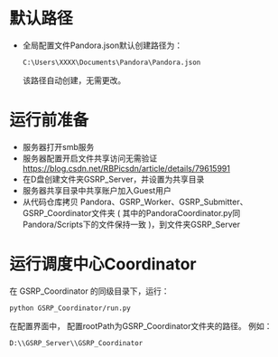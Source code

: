 # 默认路径
+ 全局配置文件Pandora.json默认创建路径为：
    ```
    C:\Users\XXXX\Documents\Pandora\Pandora.json
    ```
    该路径自动创建，无需更改。

# 运行前准备
+ 服务器打开smb服务
+ 服务器配置开启文件共享访问无需验证  https://blog.csdn.net/RBPicsdn/article/details/79615991
+ 在D盘创建文件夹GSRP_Server，并设置为共享目录
+ 服务器共享目录中共享账户加入Guest用户
+ 从代码仓库拷贝 Pandora、GSRP_Worker、GSRP_Submitter、GSRP_Coordinator文件夹 ( 其中的PandoraCoordinator.py同 Pandora/Scripts下的文件保持一致 )，到文件夹GSRP_Server

# 运行调度中心Coordinator
在 GSRP_Coordinator 的同级目录下，运行：
```
python GSRP_Coordinator/run.py
```
在配置界面中， 配置rootPath为GSRP_Coordinator文件夹的路径。 例如： 
```
D:\\GSRP_Server\\GSRP_Coordinator
```



